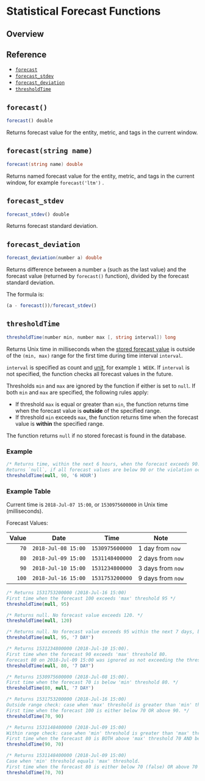 # Statistical Forecast Functions

## Overview

## Reference

* [`forecast`](#forecast)
* [`forecast_stdev`](#forecast_stdev)
* [`forecast_deviation`](#forecast_deviation)
* [`thresholdTime`](#thresholdtime)

## `forecast()`

```javascript
forecast() double
```

Returns forecast value for the entity, metric, and tags in the current window.

## `forecast(string name)`

```csharp
forecast(string name) double
```

Returns named forecast value for the entity, metric, and tags in the current window, for example `forecast('ltm')` .

## `forecast_stdev`

```javascript
forecast_stdev() double
```

Returns forecast standard deviation.

## `forecast_deviation`

```csharp
forecast_deviation(number a) double
```

Returns difference between a number `a` (such as the last value) and the forecast value (returned by `forecast()` function), divided by the forecast standard deviation.

The formula is:

```javascript
(a - forecast())/forecast_stdev()
```

## `thresholdTime`

```csharp
thresholdTime(number min, number max [, string interval]) long
```

Returns Unix time in milliseconds when the [stored forecast value](../forecasting/README.md) is outside of the `(min, max)` range for the first time during time interval `interval`.

`interval` is specified as count and [unit](../api/data/series/time-unit.md), for example `1 WEEK`. If `interval` is not specified, the function checks all forecast values in the future.

Thresholds `min` and `max` are ignored by the function if either is set to `null`. If both `min` and `max` are specified, the following rules apply:

* If threshold `max` is equal or greater than `min`, the function returns time when the forecast value is **outside** of the specified range.
* If threshold `min` exceeds `max`, the function returns time when the forecast value is **within** the specified range.

The function returns `null` if no stored forecast is found in the database.

### Example

```javascript
/* Returns time, within the next 6 hours, when the forecast exceeds 90.
Returns `null`, if all forecast values are below 90 or the violation occurs after the `6 HOUR` window. */
thresholdTime(null, 90, '6 HOUR')
```

### Example Table

Current time is `2018-Jul-07 15:00`, or `1530975600000` in Unix time (milliseconds).

Forecast Values:

| **Value** | **Date** | **Time**  | **Note** |
|---:|---|---|---|
| `70` | `2018-Jul-08 15:00` | `1530975600000` | 1 day from `now` |
| `80` | `2018-Jul-09 15:00` | `1531148400000` | 2 days from `now` |
| `90` | `2018-Jul-10 15:00` | `1531234800000` | 3 days from `now` |
| `100` | `2018-Jul-16 15:00` | `1531753200000` | 9 days from `now` |

```javascript
/* Returns 1531753200000 (2018-Jul-16 15:00)
First time when the forecast 100 exceeds 'max' threshold 95 */
thresholdTime(null, 95)
```

```javascript
/* Returns null. No forecast value exceeds 120. */
thresholdTime(null, 120)
```

```javascript
/* Returns null. No forecast value exceeds 95 within the next 7 days, by 2018-Jul-14 15:00. */
thresholdTime(null, 95, '7 DAY')
```

```javascript
/* Returns 1531234800000 (2018-Jul-10 15:00).
First time when the forecast 90 exceeds 'max' threshold 80.
Forecast 80 on 2018-Jul-09 15:00 was ignored as not exceeding the threshold. */
thresholdTime(null, 80, '7 DAY')
```

```javascript
/* Returns 1530975600000 (2018-Jul-08 15:00).
First time when the forecast 70 is below 'min' threshold 80. */
thresholdTime(80, null, '7 DAY')
```

```javascript
/* Returns 1531753200000 (2018-Jul-16 15:00)
Outside range check: case when 'max' threshold is greater than 'min' threshold.
First time when the forecast 100 is either below 70 OR above 90. */
thresholdTime(70, 90)
```

```javascript
/* Returns 1531148400000 (2018-Jul-09 15:00)
Within range check: case when 'min' threshold is greater than 'max' threshold.
First time when the forecast 80 is BOTH above 'max' threshold 70 AND below 'min' threshold 90. */
thresholdTime(90, 70)
```

```javascript
/* Returns 1531148400000 (2018-Jul-09 15:00)
Case when 'min' threshold equals 'max' threshold.
First time when the forecast 80 is either below 70 (false) OR above 70 (true). */
thresholdTime(70, 70)
```
